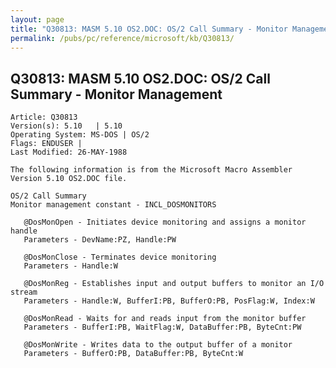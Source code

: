 ```yaml
---
layout: page
title: "Q30813: MASM 5.10 OS2.DOC: OS/2 Call Summary - Monitor Management"
permalink: /pubs/pc/reference/microsoft/kb/Q30813/
---
```


## Q30813: MASM 5.10 OS2.DOC: OS/2 Call Summary - Monitor Management

	Article: Q30813
	Version(s): 5.10   | 5.10
	Operating System: MS-DOS | OS/2
	Flags: ENDUSER |
	Last Modified: 26-MAY-1988
	
	The following information is from the Microsoft Macro Assembler
	Version 5.10 OS2.DOC file.
	
	OS/2 Call Summary
	Monitor management constant - INCL_DOSMONITORS
	
	   @DosMonOpen - Initiates device monitoring and assigns a monitor handle
	   Parameters - DevName:PZ, Handle:PW
	
	   @DosMonClose - Terminates device monitoring
	   Parameters - Handle:W
	
	   @DosMonReg - Establishes input and output buffers to monitor an I/O stream
	   Parameters - Handle:W, BufferI:PB, BufferO:PB, PosFlag:W, Index:W
	
	   @DosMonRead - Waits for and reads input from the monitor buffer
	   Parameters - BufferI:PB, WaitFlag:W, DataBuffer:PB, ByteCnt:PW
	
	   @DosMonWrite - Writes data to the output buffer of a monitor
	   Parameters - BufferO:PB, DataBuffer:PB, ByteCnt:W
